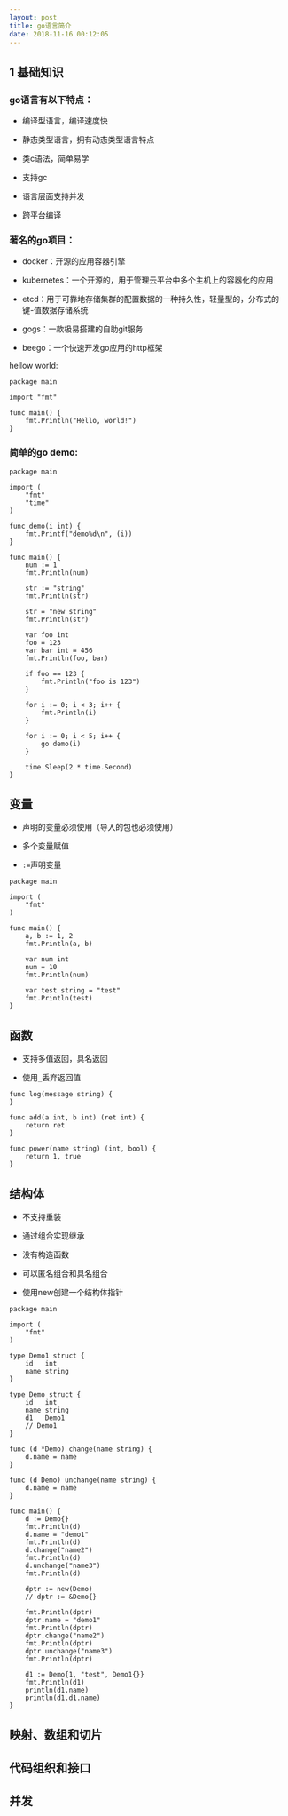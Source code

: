 ```yaml
---
layout: post
title: go语言简介
date: 2018-11-16 00:12:05
---
```


## 1 基础知识

### go语言有以下特点：

- 编译型语言，编译速度快

- 静态类型语言，拥有动态类型语言特点

- 类c语法，简单易学

- 支持gc

- 语言层面支持并发

- 跨平台编译

### 著名的go项目：

- docker：开源的应用容器引擎

- kubernetes：一个开源的，用于管理云平台中多个主机上的容器化的应用

- etcd：用于可靠地存储集群的配置数据的一种持久性，轻量型的，分布式的键-值数据存储系统

- gogs：一款极易搭建的自助git服务

- beego：一个快速开发go应用的http框架

hellow world:

```golang
package main

import "fmt"

func main() {
    fmt.Println("Hello, world!")
}
```

### 简单的go demo:

```golang
package main

import (
    "fmt"
    "time"
)

func demo(i int) {
    fmt.Printf("demo%d\n", (i))
}

func main() {
    num := 1
    fmt.Println(num)

    str := "string"
    fmt.Println(str)

    str = "new string"
    fmt.Println(str)

    var foo int
    foo = 123
    var bar int = 456
    fmt.Println(foo, bar)

    if foo == 123 {
        fmt.Println("foo is 123")
    }

    for i := 0; i < 3; i++ {
        fmt.Println(i)
    }

    for i := 0; i < 5; i++ {
        go demo(i)
    }

    time.Sleep(2 * time.Second)
}
```

## 变量

- 声明的变量必须使用（导入的包也必须使用）

- 多个变量赋值

- `:=`声明变量


```golang
package main

import (
    "fmt"
)

func main() {
    a, b := 1, 2
    fmt.Println(a, b)

    var num int
    num = 10
    fmt.Println(num)

    var test string = "test"
    fmt.Println(test)
}
```


## 函数

- 支持多值返回，具名返回

- 使用`_`丢弃返回值

```golang
func log(message string) {
}

func add(a int, b int) (ret int) {
    return ret
}

func power(name string) (int, bool) {
    return 1, true
}
```

##  结构体

- 不支持重装

- 通过组合实现继承

- 没有构造函数

- 可以匿名组合和具名组合

- 使用new创建一个结构体指针

```golang
package main

import (
    "fmt"
)

type Demo1 struct {
    id   int
    name string
}

type Demo struct {
    id   int
    name string
    d1   Demo1
    // Demo1
}

func (d *Demo) change(name string) {
    d.name = name
}

func (d Demo) unchange(name string) {
    d.name = name
}

func main() {
    d := Demo{}
    fmt.Println(d)
    d.name = "demo1"
    fmt.Println(d)
    d.change("name2")
    fmt.Println(d)
    d.unchange("name3")
    fmt.Println(d)

    dptr := new(Demo)
    // dptr := &Demo{}

    fmt.Println(dptr)
    dptr.name = "demo1"
    fmt.Println(dptr)
    dptr.change("name2")
    fmt.Println(dptr)
    dptr.unchange("name3")
    fmt.Println(dptr)

    d1 := Demo{1, "test", Demo1{}}
    fmt.Println(d1)
    println(d1.name)
    println(d1.d1.name)
}

```

##  映射、数组和切片

##  代码组织和接口

##  并发
